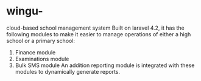 # wingu-
cloud-based school management system 
Built on laravel 4.2, it has the following modules to make it easier to manage operations of either a high school or a primary school:
1. Finance module
2. Examinations module 
3. Bulk SMS module 
An addition reporting module is integrated with these modules to dynamically generate reports. 
